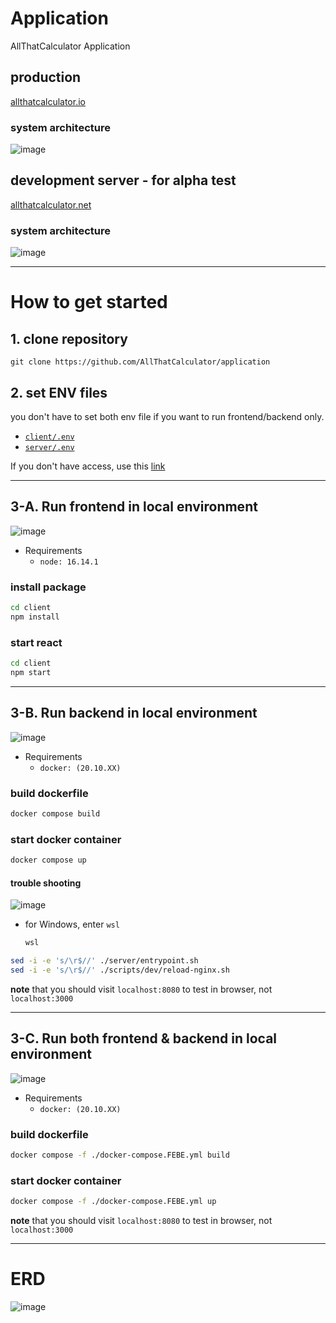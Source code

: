 # Application

AllThatCalculator Application

## production

[allthatcalculator.io](https://allthatcalculator.io)

### system architecture

![image](https://user-images.githubusercontent.com/78730403/210151266-8e113d99-20c5-49c4-bfec-c165e163a7de.png)

## development server - for alpha test

[allthatcalculator.net](http://www.allthatcalculator.net)

### system architecture

![image](https://user-images.githubusercontent.com/78730403/210069822-3df4e1f0-80f6-4659-8e91-5e226bafa8bc.png)

---

# How to get started

## 1. clone repository

`git clone https://github.com/AllThatCalculator/application`

## 2. set ENV files

you don't have to set both env file if you want to run frontend/backend only.

- [`client/.env`](https://iewha-my.sharepoint.com/:u:/r/personal/jiyoung_06_i_ewha_ac_kr/Documents/PKB/ATC/env_file/dev/client.env?csf=1&web=1&e=xEXL7o)
- [`server/.env`](https://iewha-my.sharepoint.com/:u:/r/personal/jiyoung_06_i_ewha_ac_kr/Documents/PKB/ATC/env_file/dev/server.env?csf=1&web=1&e=0Ijrzg)

If you don't have access, use this [link](https://iewha-my.sharepoint.com/:f:/g/personal/jiyoung_06_i_ewha_ac_kr/EpJi4WzlxJpDl7Y3TQc6kScBvDjSg8kjucqMGiIqF4GWBw?e=REDyJl)

---

## 3-A. Run frontend in local environment

![image](https://user-images.githubusercontent.com/78730403/210070117-ad290a8e-ecbf-4e0a-b5eb-8aafe092005c.png)

- Requirements
  - `node: 16.14.1`

### install package

```bash
cd client
npm install
```

### start react

```bash
cd client
npm start
```

---

## 3-B. Run backend in local environment

![image](https://user-images.githubusercontent.com/78730403/210149102-d6069cc3-7995-4e4b-aded-00ee525afc2d.png)

- Requirements
  - `docker: (20.10.XX)`

### build dockerfile

```bash
docker compose build
```

### start docker container

```bash
docker compose up
```

#### trouble shooting

![image](https://user-images.githubusercontent.com/78730403/210150591-9bfb7ebc-ade0-472c-a152-375524657431.png)

- for Windows, enter `wsl`
  ```bash
  wsl
  ```

```bash
sed -i -e 's/\r$//' ./server/entrypoint.sh
sed -i -e 's/\r$//' ./scripts/dev/reload-nginx.sh
```

**note** that you should visit `localhost:8080` to test in browser, not `localhost:3000`

---

## 3-C. Run both frontend & backend in local environment

![image](https://user-images.githubusercontent.com/78730403/210151286-22d2cb77-94c3-4928-92a3-0e87c3f7a813.png)

- Requirements
  - `docker: (20.10.XX)`

### build dockerfile

```bash
docker compose -f ./docker-compose.FEBE.yml build
```

### start docker container

```bash
docker compose -f ./docker-compose.FEBE.yml up
```

**note** that you should visit `localhost:8080` to test in browser, not `localhost:3000`

---

# ERD

![image](https://user-images.githubusercontent.com/68186101/211045213-bc5a568f-5358-4525-87b1-113158c9c9cb.png)
